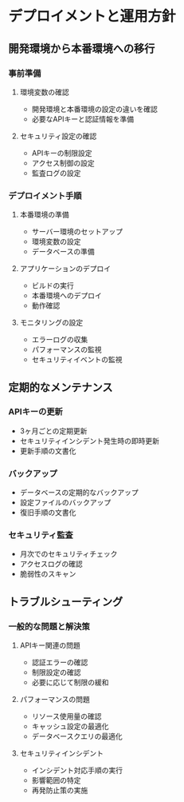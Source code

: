# デプロイメントと運用方針

## 開発環境から本番環境への移行

### 事前準備
1. 環境変数の確認
   - 開発環境と本番環境の設定の違いを確認
   - 必要なAPIキーと認証情報を準備

2. セキュリティ設定の確認
   - APIキーの制限設定
   - アクセス制御の設定
   - 監査ログの設定

### デプロイメント手順
1. 本番環境の準備
   - サーバー環境のセットアップ
   - 環境変数の設定
   - データベースの準備

2. アプリケーションのデプロイ
   - ビルドの実行
   - 本番環境へのデプロイ
   - 動作確認

3. モニタリングの設定
   - エラーログの収集
   - パフォーマンスの監視
   - セキュリティイベントの監視

## 定期的なメンテナンス

### APIキーの更新
- 3ヶ月ごとの定期更新
- セキュリティインシデント発生時の即時更新
- 更新手順の文書化

### バックアップ
- データベースの定期的なバックアップ
- 設定ファイルのバックアップ
- 復旧手順の文書化

### セキュリティ監査
- 月次でのセキュリティチェック
- アクセスログの確認
- 脆弱性のスキャン

## トラブルシューティング

### 一般的な問題と解決策
1. APIキー関連の問題
   - 認証エラーの確認
   - 制限設定の確認
   - 必要に応じて制限の緩和

2. パフォーマンスの問題
   - リソース使用量の確認
   - キャッシュ設定の最適化
   - データベースクエリの最適化

3. セキュリティインシデント
   - インシデント対応手順の実行
   - 影響範囲の特定
   - 再発防止策の実施 